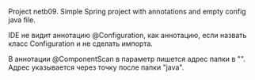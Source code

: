 Project netb09. Simple Spring project with annotations and empty config java file. 

IDE не видит аннотацию @Configuration, как аннотацию, если назвать класс Configuration и не сделать импорта.

В аннотации @ComponentScan в параметр пишется адрес папки в "". Адрес указывается через точку после папки "java". 
